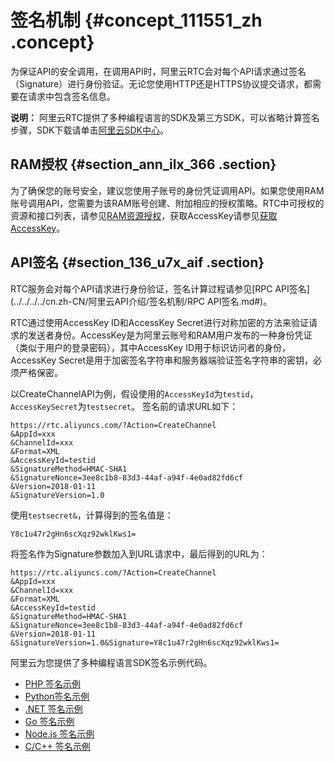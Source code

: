 # 签名机制 {#concept_111551_zh .concept}

为保证API的安全调用，在调用API时，阿里云RTC会对每个API请求通过签名（Signature）进行身份验证。无论您使用HTTP还是HTTPS协议提交请求，都需要在请求中包含签名信息。

**说明：** 阿里云RTC提供了多种编程语言的SDK及第三方SDK，可以省略计算签名步骤，SDK下载请单击[阿里云SDK中心](https://develop.aliyun.com/tools/sdk?#/java)。

## RAM授权 {#section_ann_ilx_366 .section}

为了确保您的账号安全，建议您使用子账号的身份凭证调用API。如果您使用RAM账号调用API，您需要为该RAM账号创建、附加相应的授权策略。RTC中可授权的资源和接口列表，请参见[RAM资源授权](cn.zh-CN/API参考/RAM资源授权.md#)，获取AccessKey请参见[获取AccessKey](cn.zh-CN/API参考/获取AccessKey.md#)。

## API签名 {#section_136_u7x_aif .section}

RTC服务会对每个API请求进行身份验证，签名计算过程请参见[RPC API签名](../../../../cn.zh-CN/阿里云API介绍/签名机制/RPC API签名.md#)。

RTC通过使用AccessKey ID和AccessKey Secret进行对称加密的方法来验证请求的发送者身份。AccessKey是为阿里云账号和RAM用户发布的一种身份凭证（类似于用户的登录密码），其中AccessKey ID用于标识访问者的身份，AccessKey Secret是用于加密签名字符串和服务器端验证签名字符串的密钥，必须严格保密。

以CreateChannelAPI为例，假设使用的`AccessKeyId`为`testid`， `AccessKeySecret`为`testsecret`。 签名前的请求URL如下：

``` {#codeblock_mfv_9jl_6q8 .language-java}
https://rtc.aliyuncs.com/?Action=CreateChannel
&AppId=xxx
&ChannelId=xxx
&Format=XML
&AccessKeyId=testid
&SignatureMethod=HMAC-SHA1
&SignatureNonce=3ee8c1b8-83d3-44af-a94f-4e0ad82fd6cf
&Version=2018-01-11
&SignatureVersion=1.0
```

使用`testsecret&`，计算得到的签名值是：

``` {#codeblock_yy7_cww_3yz .language-java}
Y8c1u47r2gHn6scXqz92wklKws1=
```

将签名作为Signature参数加入到URL请求中，最后得到的URL为：

``` {#codeblock_jsq_nk3_fju .language-java}
https://rtc.aliyuncs.com/?Action=CreateChannel
&AppId=xxx
&ChannelId=xxx
&Format=XML
&AccessKeyId=testid
&SignatureMethod=HMAC-SHA1
&SignatureNonce=3ee8c1b8-83d3-44af-a94f-4e0ad82fd6cf
&Version=2018-01-11
&SignatureVersion=1.0&Signature=Y8c1u47r2gHn6scXqz92wklKws1=
```

阿里云为您提供了多种编程语言SDK签名示例代码。

-   [PHP 签名示例](https://github.com/aliyun/aliyun-openapi-php-sdk/blob/master/aliyun-php-sdk-core/RpcAcsRequest.php)
-   [Python签名示例](https://github.com/aliyun/aliyun-openapi-python-sdk/blob/master/aliyun-python-sdk-core/aliyunsdkcore/auth/composer/rpc_signature_composer.py)
-   [.NET 签名示例](https://github.com/aliyun/aliyun-openapi-net-sdk/blob/master/aliyun-net-sdk-core/Auth/RpcSignatureComposer.cs)
-   [Go 签名示例](https://github.com/aliyun/alibaba-cloud-sdk-go/blob/master/sdk/auth/rpc_signature_composer.go)
-   [Node.js 签名示例](https://github.com/aliyun/openapi-core-nodejs-sdk/blob/master/lib/rpc.js)
-   [C/C++ 签名示例](https://github.com/aliyun/aliyun-openapi-cpp-sdk/blob/master/core/src/RpcServiceClient.cc)

